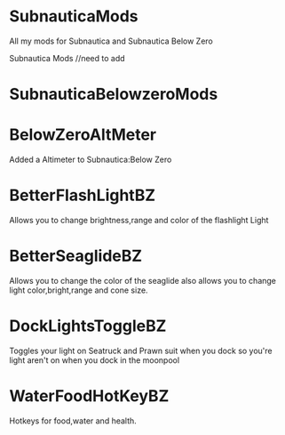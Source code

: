 # SubnauticaMods
All my mods for Subnautica and Subnautica Below Zero

Subnautica Mods
//need to add

# SubnauticaBelowzeroMods

# BelowZeroAltMeter
Added a Altimeter to Subnautica:Below Zero

# BetterFlashLightBZ
Allows you to change brightness,range and color of the flashlight Light

# BetterSeaglideBZ
Allows you to change the color of the seaglide also allows you to change light color,bright,range and cone size.

# DockLightsToggleBZ 
Toggles your light on Seatruck and Prawn suit when you dock so you're light aren't on when you dock in the moonpool

# WaterFoodHotKeyBZ
Hotkeys for food,water and health.
